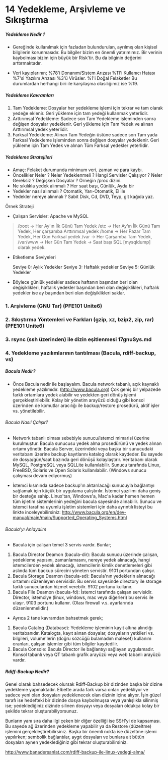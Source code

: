# 14 Yedekleme, Arşivleme ve Sıkıştırma

##### Yedekleme Nedir ?
- Gereğinde kullanılmak için fazladan bulundurulan, ayrılmış olan kişisel bilgilerin korunmasıdır. Bu bilgiler bizim en önemli yatırımımız. Bir verinin kaybolması bizim için büyük bir Risk'tir. Bu da bilginin değerini arttırmaktadır.

- Veri kayıplarının;
        %78'i Donanım/Sistem Arızası
        %11'i Kullanıcı Hatası
        %7'si Yazılım Arızası
        %3'ü  Virüsler.
        %1'i  Doğal Felaketler
        Bu durumlardan herhangi biri ile karşılaşma olasılığımız ise %19.

##### Yedekleme Kavramları
1. Tam Yedekleme: Dosyalar her yedekleme işlemi için tekrar ve tam olarak yedeğe eklenir. Geri yükleme için tam yedeği kullanmak yeterlidir.
2. Arttırımsal Yedekleme: Sadece son Tam Yedekleme işleminden sonra değişen dosyalar yedeklenir. Geri yükleme için Tam Yedek ve alınan Arttırımsal yedek yeterlidir.
3. Farksal Yedekleme: Alınan Tam Yedeğin üstüne sadece son Tam yada Farksal Yedekleme işleminden sonra değişen dosyalar yedeklenir. Geri yükleme için Tam Yedek ve alınan Tüm Farksal yedekler yeterlidir.

##### Yedekleme Stratejileri
- Amaç: Felaket durumunda minimum veri, zaman ve para kaybı.
- Öncelikler Neler ? Neler Yedeklenmeli ? Hangi Servisler Çalışıyor ? Neler Gereksiz ? Değişken Dosyalar ? Örneğin /proc dizini.
- Ne sıkılıkla yedek alınmalı ? Her saat başı, Günlük, Ayda bir
- Yedekler nasıl alınmalı ? Otomatik, Yarı-Otomatik, El ile
- Yedekler nereye alınmalı ? Sabit Disk, Cd, DVD, Teyp, git kağıda yaz.

Örnek Strateji
- Çalışan Servisler: Apache ve MySQL
> /boot -> Her Ay'ın İlk Günü Tam Yedek
> /etc -> Her Ay'ın İlk Günü Tam Yedek, Her çarşamba Arttırımsal yedek
> /home -> Her Pazar Tam Yedek, Her Gün Farksal yedek
> /var -> Her Çarşamba Tam Yedek, /var/www -> Her Gün Tam Yedek -> Saat başı SQL [mysqldump] olarak yedek.

- Etiketleme Seviyeleri

    Seviye 0: Aylık Yedekler
    Seviye 3: Haftalık yedekler
    Seviye 5: Günlük Yedekler

- Böylece günlük yedekler sadece haftanın başından beri olan değişiklikleri, haftalık yedekler başından beri olan değişiklikleri, haftalık yedekler ise ay başından beri olan değişiklikleri saklar.

### 1. Arşivleme (GNU Tar)                                                 (PFE101 Unite6)
### 2. Sıkıştırma Yöntemleri ve Farkları (gzip, xz, bzip2, zip, rar)       (PFE101 Unite6)
### 3. rsync (ssh üzerinden) ile dizin eşitlenmesi                         17gnuSys.md

### 4. Yedekleme yazılımlarının tantılması (Bacula, rdiff-backup, vs)

##### Bacula Nedir?
- Önce Bacula nedir ile başlayalım. Bacula network tabanlı, açık kaynaklı yedekleme yazılımıdır. (http://www.bacula.org) Çok geniş bir yelpazede farklı ortamlara yedek alabilir ve yedekten geri dönüş işlemi gerçekleştirilebilir. Kolay bir yönetim arayüzü olduğu gibi konsol üzerinden de komutlar aracılığı ile backup/restore prosedürü, aktif işler vs. yönetilebilir.

###### Bacula Nasıl Çalışır?
- Network tabanlı olması sebebiyle sunucu/istemci mimarisi üzerine kurulmuştur. Bacula sunucusu yedek alma prosedürünü ve yedek alınan ortamı yönetir. Bacula Server, üzerindeki veya başka bir sunucudaki veritabanı üzerine backup kayıtlarını katalog olarak kaydeder. Bu sayede de dosya/gün/saat bazında geri dönüşü kolaylaştırır. Veritabanı olarak MySQL, PostgreSQL veya SQLLite kullanılabilir. Sunucu tarafında Linux, FreeBSD, Solaris ve Open Solaris kullanılabilir. (Windows sunucu çalışması devam ediyormuş)

- İstemci kısmında sadece backup'ın aktarılacağı sunucuyla bağlantıyı sağlamak için küçük bir uygulama çalıştırılır. İstemci yazılımı daha geniş bir desteğe sahip. Linux'tan, Windows'a, Mac'a kadar hemen hemen tüm işletim sistemlerinin yedeğini bacula sayesinde alınabilir. Sunucu ve istemci tarafına uyumlu işletim sistemleri için daha ayrıntılı listeyi bu linkte inceleyebilirsiniz: http://www.bacula.org/en/dev-manual/main/main/Supported_Operating_Systems.html

###### Bacula'yı Anlayalım
- Bacula için çalışan temel 3 servis vardır. Bunlar;
1. Bacula Director Deamon (bacula-dir): Bacula sunucu üzerinde çalışan, yedekleme yapısını, zamanlamasını, nereye yedek alınacağı, hangi istemcilerden yedek alınacağı, istemcilerin kimlik denetlemeleri gibi aslında tüm backup sürecini yöneten servistir. 9101 portundan çalışır.
2. Bacula Storage Deamon (bacula-sd): Bacula'nın yedeklerin alınacağı ortamını düzenleyen servisidir. Bu servis sayesinde directory ile storage farklı sunuculardan hizmet verebilir. 9102 portunu kullanır.
3. Bacula File Deamon (bacula-fd): İstemci tarafında çalışan servisidir. Director, istemciye (linux, windows, mac veya diğerleri) bu servis ile ulaşır. 9103 portunu kullanır. (Olası firewall v.s. ayarlarında düzenlenmelidir.)

- Ayrıca 2 tane kavramdan bahsetmek gerek;
1. Bacula Catalog (Database): Yedekleme işleminin kayıt altına alındığı veritabanıdır. Katalogta, kayıt alınan dosyalar, dosyaların yetkileri vs. bilgileri, volume'lerin (doğru sözcüğü bulamadım malesef) kullanım oranları, çalışan işlemler gibi tüm bilgiler kaydedilir.
2. Bacula Console: Bacula Director ile bağlantıyı sağlayan uygulamadır. Konsol tabanlı veya QT tabanlı grafik arayüzü veya web tabanlı arayüzü vardır.

##### Rdiff-Backup Nedir?

Genel olarak bahsedecek olursak Rdiff-Backup bir dizinden başka bir dizine yedekleme yapmaktadır. Elbette arada fark varsa onları yedekliyor ve sadece yeni olan dosyaları yedeklenecek olan dizinin içine alıyor. İşin güzel tarafı ise hedefteki bir dizinde dosya kaybolmuşsa veya yanlışlıkla silinmiş ise; yedeklediğiniz dizinde silinen dosyayı veya dosyaları oldukça kolay bir şekilde tekrar oluşturabiliyorsunuz.

Bunların yanı sıra daha ilgi çeken bir diğer özelliği ise SSH’yi de kapsaması. Bu sayede ağ üzerinden yedekleme yapabilir ya da Restore (düzeltme) işlemini gerçekleştirebilirsiniz. Başka bir önemli nokta ise düzeltme işlemi yapılırken; sembolik bağlantılar, aygıt dosyaları ve bunlara ait bütün dosyaları aynen yedeklediğiniz gibi tekrar oluşturabilirsiniz.

http://www.banadersanlat.com/rdiff-backup-ile-linux-yedegi-alma/